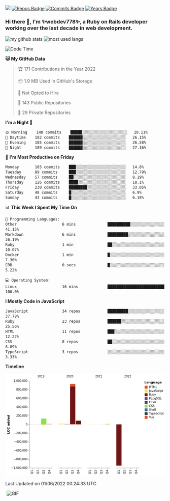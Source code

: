 ![](https://visitor-badge.glitch.me/badge?page_id=webdev778.webdev778)
[![Repos Badge](https://badges.pufler.dev/repos/webdev778)](https://badges.pufler.dev)
[![Commits Badge](https://badges.pufler.dev/commits/monthly/webdev778)](https://badges.pufler.dev)
[![Years Badge](https://badges.pufler.dev/years/webdev778)](https://badges.pufler.dev)
### Hi there 👋, I'm ✨webdev778✨, a Ruby on Rails developer working over the last decade in web development.


![my github stats](https://github-readme-stats.vercel.app/api?username=webdev778&show_icons=true&theme=tokyonight&line_height=27)
![most used langs](https://github-readme-stats.vercel.app/api/top-langs/?username=webdev778&hide=css,html&theme=tokyonight)

<!--START_SECTION:waka-->
![Code Time](http://img.shields.io/badge/Code%20Time-0%20secs-blue)

**🐱 My GitHub Data** 

> 🏆 171 Contributions in the Year 2022
 > 
> 📦 1.9 MB Used in GitHub's Storage 
 > 
> 🚫 Not Opted to Hire
 > 
> 📜 143 Public Repositories 
 > 
> 🔑 29 Private Repositories  
 > 
**I'm a Night 🦉** 

```text
🌞 Morning    140 commits    █████░░░░░░░░░░░░░░░░░░░░   20.11% 
🌆 Daytime    182 commits    ██████░░░░░░░░░░░░░░░░░░░   26.15% 
🌃 Evening    185 commits    ██████░░░░░░░░░░░░░░░░░░░   26.58% 
🌙 Night      189 commits    ██████░░░░░░░░░░░░░░░░░░░   27.16%

```
📅 **I'm Most Productive on Friday** 

```text
Monday       103 commits    ███░░░░░░░░░░░░░░░░░░░░░░   14.8% 
Tuesday      89 commits     ███░░░░░░░░░░░░░░░░░░░░░░   12.79% 
Wednesday    57 commits     ██░░░░░░░░░░░░░░░░░░░░░░░   8.19% 
Thursday     126 commits    ████░░░░░░░░░░░░░░░░░░░░░   18.1% 
Friday       230 commits    ████████░░░░░░░░░░░░░░░░░   33.05% 
Saturday     48 commits     █░░░░░░░░░░░░░░░░░░░░░░░░   6.9% 
Sunday       43 commits     █░░░░░░░░░░░░░░░░░░░░░░░░   6.18%

```


📊 **This Week I Spent My Time On** 

```text
💬 Programming Languages: 
Other                    6 mins              ██████████░░░░░░░░░░░░░░░   41.15% 
Markdown                 6 mins              █████████░░░░░░░░░░░░░░░░   36.19% 
Ruby                     1 min               ██░░░░░░░░░░░░░░░░░░░░░░░   10.07% 
Docker                   1 min               █░░░░░░░░░░░░░░░░░░░░░░░░   7.36% 
ERB                      0 secs              █░░░░░░░░░░░░░░░░░░░░░░░░   5.22%

💻 Operating System: 
Linux                    16 mins             █████████████████████████   100.0%

```

**I Mostly Code in JavaScript** 

```text
JavaScript               34 repos            █████████░░░░░░░░░░░░░░░░   37.78% 
Ruby                     23 repos            ██████░░░░░░░░░░░░░░░░░░░   25.56% 
HTML                     11 repos            ███░░░░░░░░░░░░░░░░░░░░░░   12.22% 
CSS                      8 repos             ██░░░░░░░░░░░░░░░░░░░░░░░   8.89% 
TypeScript               3 repos             ░░░░░░░░░░░░░░░░░░░░░░░░░   3.33%

```


**Timeline**

![Chart not found](https://raw.githubusercontent.com/webdev778/webdev778/master/charts/bar_graph.png) 


 Last Updated on 01/06/2022 00:24:33 UTC
<!--END_SECTION:waka-->

<img align="right" alt="GIF" src="https://github.com/webdev778/webdev778/blob/main/code.gif?raw=true" width="500" height="320" />

<!--
**webdev778/webdev778** is a ✨ _special_ ✨ repository because its `README.md` (this file) appears on your GitHub profile.

Here are some ideas to get you started:

- 🔭 I’m currently working on ...
- 🌱 I’m currently learning ...
- 👯 I’m looking to collaborate on ...
- 🤔 I’m looking for help with ...
- 💬 Ask me about ...
- 📫 How to reach me: ...
- 😄 Pronouns: ...
- ⚡ Fun fact: ...
-->
